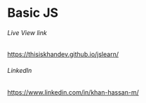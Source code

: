 # Basic JS

###### _Live View link_
<a href="https://thisiskhandev.github.io/jslearn/"
 target="_blank">https://thisiskhandev.github.io/jslearn/</a>

###### _LinkedIn_
<a href="https://www.linkedin.com/in/khan-hassan-m/"
 target="_blank">https://www.linkedin.com/in/khan-hassan-m/</a>